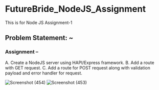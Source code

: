 # FutureBride_NodeJS_Assignment
This is for Node JS Assignment-1

## Problem Statement: ~

### Assignment – 
A.	Create a NodeJS server using HAPI/Express framework. 
B.	Add a route with GET request. 
C.	Add a route for POST request along with validation payload and error handler for request. 


![Screenshot (454)](https://user-images.githubusercontent.com/80479635/170976219-acbe0619-a011-4efc-86b5-e5a25258832b.png)
![Screenshot (453)](https://user-images.githubusercontent.com/80479635/170976243-abb5f8a4-371e-42f0-b9d0-ced8f515a89f.png)
